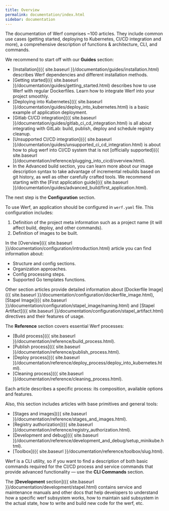 ```yaml
---
title: Overview
permalink: documentation/index.html
sidebar: documentation
---
```


The documentation of Werf comprises ~100 articles. They include common use cases (getting started, deploying to Kubernetes, CI/CD integration and more), a comprehensive description of functions & architecture, CLI, and commands.

We recommend to start off with our **Guides** section:

- [Installation]({{ site.baseurl }}/documentation/guides/installation.html) describes Werf dependencies and different installation methods.
- [Getting started]({{ site.baseurl }}/documentation/guides/getting_started.html) describes how to use Werf with regular Dockerfiles. Learn how to integrate Werf into your project smoothly.
- [Deploying into Kubernetes]({{ site.baseurl }}/documentation/guides/deploy_into_kubernetes.html) is a basic example of application deployment.
- [Gitlab CI/CD integration]({{ site.baseurl }}/documentation/guides/gitlab_ci_cd_integration.html) is all about integrating with GitLab: build, publish, deploy and schedule registry cleanup.
- [Unsupported CI/CD integration]({{ site.baseurl }}/documentation/guides/unsupported_ci_cd_integration.html) is about how to plug werf into CI/CD system that is not [officially supported]({{ site.baseurl }}/documentation/reference/plugging_into_cicd/overview.html).
- In the Advanced build section, you can learn more about our image description syntax to take advantage of incremental rebuilds based on git history, as well as other carefully crafted tools. We recommend starting with the [First application guide]({{ site.baseurl }}/documentation/guides/advanced_build/first_application.html).

The next step is the **Configuration** section.

To use Werf, an application should be configured in `werf.yaml` file.
This configuration includes:

1. Definition of the project meta information such as a project name (it will affect build, deploy, and other commands).
2. Definition of images to be built.

In the [Overview]({{ site.baseurl }}/documentation/configuration/introduction.html) article you can find information about:

* Structure and config sections.
* Organization approaches.
* Config processing steps.
* Supported Go templates functions.

Other section articles provide detailed information about [Dockerfile Image]({{ site.baseurl }}/documentation/configuration/dockerfile_image.html), [Stapel Image]({{ site.baseurl }}/documentation/configuration/stapel_image/naming.html) and [Stapel Artifact]({{ site.baseurl }}/documentation/configuration/stapel_artifact.html) directives and their features of usage.

The **Reference** section covers essential Werf processes:

* [Build process]({{ site.baseurl }}/documentation/reference/build_process.html).
* [Publish process]({{ site.baseurl }}/documentation/reference/publish_process.html).
* [Deploy process]({{ site.baseurl }}/documentation/reference/deploy_process/deploy_into_kubernetes.html).
* [Cleaning process]({{ site.baseurl }}/documentation/reference/cleaning_process.html).

Each article describes a specific process: its composition, available options and features.

Also, this section includes articles with base primitives and general tools:

* [Stages and images]({{ site.baseurl }}/documentation/reference/stages_and_images.html).
* [Registry authorization]({{ site.baseurl }}/documentation/reference/registry_authorization.html).
* [Development and debug]({{ site.baseurl }}/documentation/reference/development_and_debug/setup_minikube.html).
* [Toolbox]({{ site.baseurl }}/documentation/reference/toolbox/slug.html).

Werf is a CLI utility, so if you want to find a description of both basic commands required for the CI/CD process and service commands that provide advanced functionality — use the **CLI Commands** section.

The [**Development** section]({{ site.baseurl }}/documentation/development/stapel.html) contains service and maintenance manuals and other docs that help developers to understand how a specific werf subsystem works, how to maintain said subsystem in the actual state, how to write and build new code for the werf, etc.
